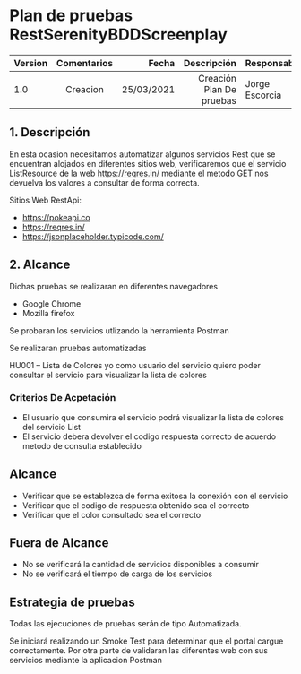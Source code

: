 # Plan de pruebas RestSerenityBDDScreenplay

| Version  | Comentarios |Fecha|Descripción|Responsable|
|----------|:-------------:|------:|-------:|---------|
| 1.0  | Creacion  |25/03/2021|Creación Plan De pruebas|Jorge Escorcia|

## 1. Descripción
En esta ocasion necesitamos automatizar algunos servicios Rest que se encuentran alojados en diferentes sitios web, verificaremos que el servicio
ListResource de la web https://reqres.in/ mediante el metodo GET nos devuelva los valores a consultar de forma correcta.

Sitios Web RestApi:
- https://pokeapi.co
- https://reqres.in/
- https://jsonplaceholder.typicode.com/

## 2. Alcance

Dichas pruebas se realizaran en diferentes navegadores
- Google Chrome
- Mozilla firefox

Se probaran los servicios utlizando la herramienta Postman

Se realizaran pruebas automatizadas

HU001 – Lista de Colores
  yo como usuario del servicio
  quiero poder consultar el servicio
  para visualizar la lista de colores
  
### Criterios De Acpetación 
- El usuario que consumira el servicio podrá visualizar la lista de colores del servicio List<Resource>
- El servicio debera devolver el codigo respuesta correcto de acuerdo metodo de consulta establecido
	
## Alcance
- Verificar que se establezca de forma exitosa la conexión con el servicio
- Verificar que el codigo de respuesta obtenido sea el correcto
- Verificar que el color consultado sea el correcto
	
## Fuera de Alcance
- No se verificará la cantidad de servicios disponibles a consumir
- No se verificará el tiempo de carga de los servicios
	
## Estrategia de pruebas
Todas las ejecuciones de pruebas serán de tipo Automatizada.

Se iniciará realizando un Smoke Test para determinar que el portal cargue correctamente.
Por otra parte de validaran las diferentes web con sus servicios mediante la aplicacion Postman
	
	



				
